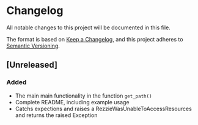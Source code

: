 # Changelog

All notable changes to this project will be documented in this file.

The format is based on [Keep a Changelog](https://keepachangelog.com/en/1.0.0/),
and this project adheres to [Semantic Versioning](https://semver.org/spec/v2.0.0.html).

## [Unreleased]

### Added 

- The main main functionality in the function `get_path()`
- Complete README, including example usage
- Catchs expections and raises a RezzieWasUnableToAccessResources and returns the raised Exception

